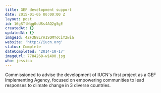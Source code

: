 ```yaml
---
title: GEF development support
date: 2015-01-05 00:00:00 Z
layout: post
id: 16gSTtNqg0uUSs4AQ2gSgE
createdAt: {}
updatedAt: {}
imageId: 4ZF3N8LrAISQMYoCiY2wia
website: 'http://iucn.org'
status: Complete
dateCompleted: '2014-10-17'
imageUrl: 7784268-w1400.jpg
who: jessica
---
```


Commissioned to advise the development of IUCN's first project as a GEF Implementing Agency, focused on empowering communities to lead responses to climate change in 3 diverse countries.
